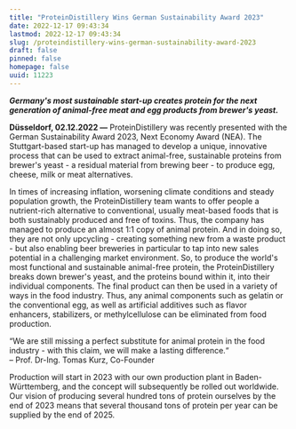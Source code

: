 ```yaml
---
title: "ProteinDistillery Wins German Sustainability Award 2023"
date: 2022-12-17 09:43:34
lastmod: 2022-12-17 09:43:34
slug: /proteindistillery-wins-german-sustainability-award-2023
draft: false
pinned: false
homepage: false
uuid: 11223
---
```

<p><em><strong>Germany's most sustainable start-up creates protein for the next generation of animal-free meat and egg products from brewer's yeast.</strong></em></p>
<p><strong>Düsseldorf, 02.12.2022 —</strong> ProteinDistillery was recently presented with the German Sustainability Award 2023, Next Economy Award (NEA). The Stuttgart-based start-up has managed to develop a unique, innovative process that can be used to extract animal-free, sustainable proteins from brewer's yeast - a residual material from brewing beer - to produce egg, cheese, milk or meat alternatives.</p>
<p>In times of increasing inflation, worsening climate conditions and steady population growth, the ProteinDistillery team wants to offer people a nutrient-rich alternative to conventional, usually meat-based foods that is both sustainably produced and free of toxins. Thus, the company has managed to produce an almost 1:1 copy of animal protein. And in doing so, they are not only upcycling - creating something new from a waste product - but also enabling beer breweries in particular to tap into new sales potential in a challenging market environment. So, to produce the world's most functional and sustainable animal-free protein, the ProteinDistillery breaks down brewer's yeast, and the proteins bound within it, into their individual components. The final product can then be used in a variety of ways in the food industry. Thus, any animal components such as gelatin or the conventional egg, as well as artificial additives such as flavor enhancers, stabilizers, or methylcellulose can be eliminated from food production.</p>
<p>“We are still missing a perfect substitute for animal protein in the food industry - with this claim, we will make a lasting difference.“<br />
– Prof. Dr-Ing. Tomas Kurz, Co-Founder</p>
<p>Production will start in 2023 with our own production plant in Baden-Württemberg, and the concept will subsequently be rolled out worldwide. Our vision of producing several hundred tons of protein ourselves by the end of 2023 means that several thousand tons of protein per year can be supplied by the end of 2025.</p>
